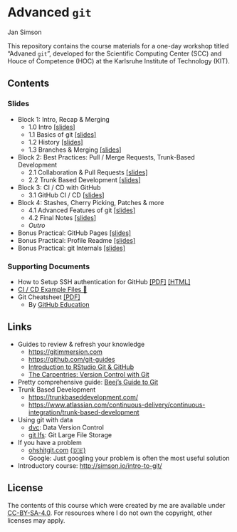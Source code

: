 # Advanced `git`
Jan Simson

This repository contains the course materials for a one-day workshop
titled “Advaned `git`”, developed for the Scientific Computing Center
(SCC) and Houce of Competence (HOC) at the Karlsruhe Institute of
Technology (KIT).

<!--
  To update the README, render this file directly via
  quarto render README.qmd --to=gfm
-->

## Contents

### Slides

- Block 1: Intro, Recap & Merging
  - 1.0 Intro
    [\[slides\]](https://simson.io/advanced-git/1.0-intro.html)
  - 1.1 Basics of git
    [\[slides\]](https://simson.io/advanced-git/1.1-git-basics.html)
  - 1.2 History [\[slides\]](1.2-history.html)
  - 1.3 Branches & Merging [\[slides\]](1.3-branches_merging.html)
- Block 2: Best Practices: Pull / Merge Requests, Trunk-Based
  Development
  - 2.1 Collaboration & Pull Requests
    [\[slides\]](https://simson.io/advanced-git/2.1-collaboration-pull-requests.html)
  - 2.2 Trunk Based Development
    [\[slides\]](https://simson.io/advanced-git/2.2-trunk-based-development.html)
- Block 3: CI / CD with GitHub
  - 3.1 GitHub CI / CD
    [\[slides\]](https://simson.io/advanced-git/3.1-github-CI-CD.html)
- Block 4: Stashes, Cherry Picking, Patches & more
  - 4.1 Advanced Features of git
    [\[slides\]](https://simson.io/advanced-git/4.1-advanced-features.html)
  - 4.2 Final Notes
    [\[slides\]](https://simson.io/advanced-git/4.2-final_notes.html)
  - *Outro*
- Bonus Practical: GitHub Pages
  [\[slides\]](https://simson.io/advanced-git/6.1-bonus-pages.html)
- Bonus Practical: Profile Readme
  [\[slides\]](https://simson.io/advanced-git/6.2-bonus-profile-readme.html)
- Bonus Practical: git Internals
  [\[slides\]](https://simson.io/advanced-git/6.3-bonus-internals.html)

<!-- *: Since they have to be manually generated, the PDF version of slides may be slightly outdated. Please refer to [this guide](https://revealjs.com/pdf-export/), on how to export your own PDF version from the online slides. -->

### Supporting Documents

- How to Setup SSH authentication for GitHub
  [\[PDF\]](https://simson.io/intro-to-git/resources/ssh/how-to-setup-github-ssh.pdf)
  [\[HTML\]](https://malikaihle.github.io/Introduction-RStudio-Git-GitHub/SSH.html)
- [CI / CD Example Files
  🤖](https://github.com/jansim/advanced-git/tree/main/resources/CI-CD-examples)
- Git Cheatsheet
  [\[PDF\]](https://simson.io/intro-to-git/resources/git-cheat-sheet-education.pdf)
  - By [GitHub Education](https://education.github.com/)

## Links

- Guides to review & refresh your knowledge
  - <https://gitimmersion.com>
  - <https://github.com/git-guides>
  - [Introduction to RStudio Git &
    GitHub](https://lmu-osc.github.io/Introduction-RStudio-Git-GitHub/)
  - [The Carpentries: Version Control with
    Git](https://swcarpentry.github.io/git-novice/)
- Pretty comprehensive guide: [Beej’s Guide to
  Git](https://beej.us/guide/bggit/html/split/)
- Trunk Based Development
  - <https://trunkbaseddevelopment.com/>
  - <https://www.atlassian.com/continuous-delivery/continuous-integration/trunk-based-development>
- Using git with data
  - [dvc](https://dvc.org/): Data Version Control
  - [git lfs](https://git-lfs.github.com/): Git Large File Storage
- If you have a problem
  - [ohshitgit.com](https://ohshitgit.com/)
    [(🇩🇪)](https://ohshitgit.com/de)
  - Google: Just googling your problem is often the most useful solution
- Introductory course: <http://simson.io/intro-to-git/>

## License

The contents of this course which were created by me are available under
[CC-BY-SA-4.0](https://creativecommons.org/licenses/by-sa/4.0/). For
resources where I do not own the copyright, other licenses may apply.
